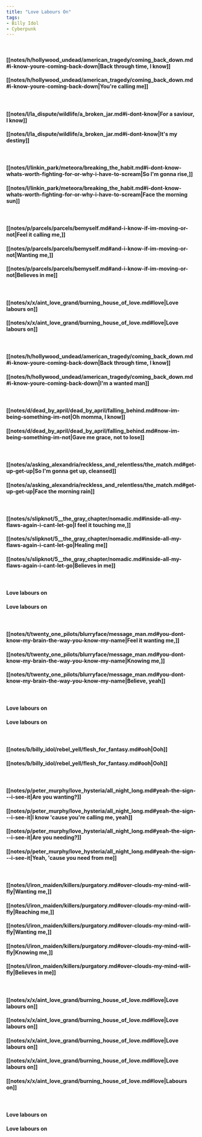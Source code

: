 ```yaml
---
title: "Love Labours On"
tags:
- Billy Idol
- Cyberpunk
---
```

&nbsp;
#### [[notes/h/hollywood_undead/american_tragedy/coming_back_down.md#i-know-youre-coming-back-down|Back through time, I know]]
#### [[notes/h/hollywood_undead/american_tragedy/coming_back_down.md#i-know-youre-coming-back-down|You're calling me]]
&nbsp;
#### [[notes/l/la_dispute/wildlife/a_broken_jar.md#i-dont-know|For a saviour, I know]]
#### [[notes/l/la_dispute/wildlife/a_broken_jar.md#i-dont-know|It's my destiny]]
&nbsp;
#### [[notes/l/linkin_park/meteora/breaking_the_habit.md#i-dont-know-whats-worth-fighting-for-or-why-i-have-to-scream|So I'm gonna rise,]]
#### [[notes/l/linkin_park/meteora/breaking_the_habit.md#i-dont-know-whats-worth-fighting-for-or-why-i-have-to-scream|Face the morning sun]]
&nbsp;
#### [[notes/p/parcels/parcels/bemyself.md#and-i-know-if-im-moving-or-not|Feel it calling me,]]
#### [[notes/p/parcels/parcels/bemyself.md#and-i-know-if-im-moving-or-not|Wanting me,]]
#### [[notes/p/parcels/parcels/bemyself.md#and-i-know-if-im-moving-or-not|Believes in me]]
&nbsp;
#### [[notes/x/x/aint_love_grand/burning_house_of_love.md#love|Love labours on]]
#### [[notes/x/x/aint_love_grand/burning_house_of_love.md#love|Love labours on]]
&nbsp;
#### [[notes/h/hollywood_undead/american_tragedy/coming_back_down.md#i-know-youre-coming-back-down|Back through time, I know]]
#### [[notes/h/hollywood_undead/american_tragedy/coming_back_down.md#i-know-youre-coming-back-down|I'm a wanted man]]
&nbsp;
#### [[notes/d/dead_by_april/dead_by_april/falling_behind.md#now-im-being-something-im-not|Oh momma, I know]]
#### [[notes/d/dead_by_april/dead_by_april/falling_behind.md#now-im-being-something-im-not|Gave me grace, not to lose]]
&nbsp;
#### [[notes/a/asking_alexandria/reckless_and_relentless/the_match.md#get-up-get-up|So I'm gonna get up, cleansed]]
#### [[notes/a/asking_alexandria/reckless_and_relentless/the_match.md#get-up-get-up|Face the morning rain]]
&nbsp;
#### [[notes/s/slipknot/5__the_gray_chapter/nomadic.md#inside-all-my-flaws-again-i-cant-let-go|I feel it touching me,]]
#### [[notes/s/slipknot/5__the_gray_chapter/nomadic.md#inside-all-my-flaws-again-i-cant-let-go|Healing me]]
#### [[notes/s/slipknot/5__the_gray_chapter/nomadic.md#inside-all-my-flaws-again-i-cant-let-go|Believes in me]]
&nbsp;
#### Love labours on
#### Love labours on
&nbsp;
#### [[notes/t/twenty_one_pilots/blurryface/message_man.md#you-dont-know-my-brain-the-way-you-know-my-name|Feel it wanting me,]]
#### [[notes/t/twenty_one_pilots/blurryface/message_man.md#you-dont-know-my-brain-the-way-you-know-my-name|Knowing me,]]
#### [[notes/t/twenty_one_pilots/blurryface/message_man.md#you-dont-know-my-brain-the-way-you-know-my-name|Believe, yeah]]
&nbsp;
#### Love labours on
#### Love labours on
&nbsp;
#### [[notes/b/billy_idol/rebel_yell/flesh_for_fantasy.md#ooh|Ooh]]
#### [[notes/b/billy_idol/rebel_yell/flesh_for_fantasy.md#ooh|Ooh]]
&nbsp;
#### [[notes/p/peter_murphy/love_hysteria/all_night_long.md#yeah-the-sign---i-see-it|Are you wanting?]]
#### [[notes/p/peter_murphy/love_hysteria/all_night_long.md#yeah-the-sign---i-see-it|I know 'cause you're calling me, yeah]]
#### [[notes/p/peter_murphy/love_hysteria/all_night_long.md#yeah-the-sign---i-see-it|Are you needing?]]
#### [[notes/p/peter_murphy/love_hysteria/all_night_long.md#yeah-the-sign---i-see-it|Yeah, 'cause you need from me]]
&nbsp;
#### [[notes/i/iron_maiden/killers/purgatory.md#over-clouds-my-mind-will-fly|Wanting me,]]
#### [[notes/i/iron_maiden/killers/purgatory.md#over-clouds-my-mind-will-fly|Reaching me,]]
#### [[notes/i/iron_maiden/killers/purgatory.md#over-clouds-my-mind-will-fly|Wanting me,]]
#### [[notes/i/iron_maiden/killers/purgatory.md#over-clouds-my-mind-will-fly|Knowing me,]]
#### [[notes/i/iron_maiden/killers/purgatory.md#over-clouds-my-mind-will-fly|Believes in me]]
&nbsp;
#### [[notes/x/x/aint_love_grand/burning_house_of_love.md#love|Love labours on]]
#### [[notes/x/x/aint_love_grand/burning_house_of_love.md#love|Love labours on]]
#### [[notes/x/x/aint_love_grand/burning_house_of_love.md#love|Love labours on]]
#### [[notes/x/x/aint_love_grand/burning_house_of_love.md#love|Love labours on]]
#### [[notes/x/x/aint_love_grand/burning_house_of_love.md#love|Labours on]]
&nbsp;
#### Love labours on
#### Love labours on
